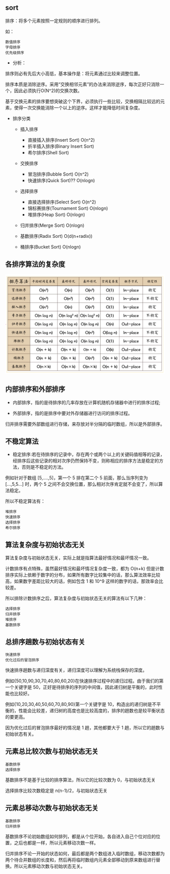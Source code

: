 ## sort

排序：将多个元素按照一定规则的顺序进行排列。

如：

    数值排序
    字母排序
    优先级排序

- 分析：

排序则必有先后大小高低，基本操作是：将元素通过比较来调整位置。

排序本质是消除逆序。采用“交换相邻元素”的办法来消除逆序，每次正好只消除一个，因此必须执行O(N^2)的交换次数。

基于交换元素的排序要想突破这个下界，必须执行一些比较，交换相隔比较远的元素，使得一次交换能消除一个以上的逆序。这样才能降低时间复杂度。

- 排序分类 

	- 插入排序
		- 直接插入排序(Insert Sort) O(n^2)
		- 折半插入排序(Binary Insert Sort)
		- 希尔排序(Shell Sort)

	- 交换排序
		- 冒泡排序(Bubble Sort) O(n^2)
		- 快速排序(Quick Sort)?? O(nlogn)

	- 选择排序
		- 直接选择排序(Select Sort) O(n^2)
		- 锦标赛排序(Tournament Sort) O(nlogn)
		- 堆排序(Heap Sort) O(nlogn)

	- 归并排序(Merge Sort) O(nlogn)

	- 基数排序(Radix Sort) O(d(n+radix))

	- 桶排序(Bucket Sort) O(nlogn)
	
	
## 各排序算法的复杂度
	
![](../images/sort.png)


## 内部排序和外部排序

- 内部排序，指的是待排序的几率存放在计算机随机存储器中进行的排序过程;

- 外部排序，指的是排序中要对外存储器进行访问的排序过程。

归并排序需要外部数组进行存储，来存放对半分隔的临时数组，所以是外部排序。


## 不稳定算法 

- 稳定排序:若在待排序的记录中，存在两个或两个以上的关键码值相等的记录，经排序后这些记录的相对次序仍然保持不变，则称相应的排序方法是稳定的方法，否则是不稳定的方法。

例如针对于数组 [5,....,5]，第一个 5 排在第二个 5 前面，那么当序列变为 [...,5,5...] 时，两个 5 之间不会交换位置，那么相对次序肯定就不会变了，所以算法稳定。

所以不稳定算法有：

    堆排序
    快速排序
    选择排序
    希尔排序
    
    
## 算法复杂度与初始状态无关

算法复杂度与初始状态无关，实际上就是指算法最好情况和最坏情况一致。

计数排序有点特殊，虽然最好情况和最坏情况复杂度一致，都为 O(n+k) 但是计数排序实际上依赖于数字的分布，如果所有数字比较集中的话，那么算法效率比较高，如果数字差距比较大的话，例如包含 1 和 10^9 这样的数字的话，那效率会比较差。

所以排除计数排序之后，算法复杂度与初始状态无关的算法有以下几种：

    选择排序
    归并排序
    堆排序
    基数排序    
    
    
## 总排序趟数与初始状态有关

    快速排序
    优化过后的冒泡排序
    
快速排序趟数与递归深度有关，递归深度可以理解为系统栈保存的深度。

例如{50,10,90,30,70,40,80,60,20}在快速排序过程中的递归过程。由于我们的第一个关键字是 50，正好是待排序的序列的中间值，因此递归树是平衡的，此时性能也比较好。

例如{10,20,30,40,50,60,70,80,90}第一个关键字是 10，构造出的递归树是不平衡的，性能会比较差，递归树的高度也是比较高度的，排序的趟数也是较平衡状态的要更高。

因为优化过后的冒泡排序最好的情况是 1 趟，其他都要大于 1 趟，所以它的趟数与初始状态有关。


## 元素总比较次数与初始状态无关

    基数排序
    选择排序
    
基数排序不是基于比较的排序算法，所以它的比较次数为 0，与初始状态无关

选择排序比较次数稳定是 n(n-1)/2，与初始状态无关



## 元素总移动次数与初始状态无关

    基数排序
    归并排序
    
基数排序不论初始数组如何排列，都是从个位开始，各自进入自己个位对应的位置，之后也都是一样，所以元素移动次数一样。

归并排序不论一开始的状态如何，最后都是两个数组进入临时数组，移动次数都为两个待合并数组的长度和，然后再将临时数组内元素全部移动到原来数组进行替换。所以元素移动次数与初始状态无关。